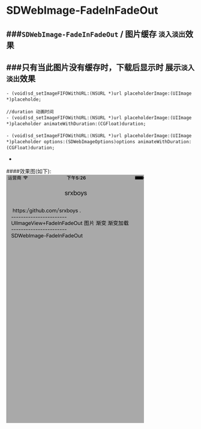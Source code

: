 # SDWebImage-FadeInFadeOut
###`SDWebImage-FadeInFadeOut` / 图片缓存 `淡入淡出`效果 
-
###只有当此图片没有缓存时，下载后显示时 展示`淡入淡出`效果 
-
```objc
- (void)sd_setImageFIFOWithURL:(NSURL *)url placeholderImage:(UIImage *)placeholde;

//duration 动画时间
- (void)sd_setImageFIFOWithURL:(NSURL *)url placeholderImage:(UIImage *)placeholder animateWithDuration:(CGFloat)duration;

- (void)sd_setImageFIFOWithURL:(NSURL *)url placeholderImage:(UIImage *)placeholder options:(SDWebImageOptions)options animateWithDuration:(CGFloat)duration;
```
-
####效果图(如下): <br>
![[FadeInFadeOut_srxboys](https://github.com/srxboys)](https://github.com/srxboys/SDWebImage-FadeInFadeOut/blob/master/Example/Example/UIImageView+FadeInFadeOut.gif?raw=true)

